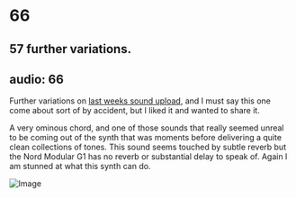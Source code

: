 # 66
## 57 further variations. 
audio: 66
---

Further variations on <a href="http://www.mono-log.org/snd_57/" title="last weeks sound upload" target="_blank">last weeks sound upload</a>, and I must say this one come about sort of by accident, but I liked it and wanted to share it.

A very ominous chord, and one of those sounds that really seemed unreal to be coming out of the synth that was moments before delivering a quite clean collections of tones. This sound seems touched by subtle reverb but the Nord Modular G1 has no reverb or substantial delay to speak of. Again I am stunned at what this synth can do.

![Image](/assets/img/Snd-66.jpg)